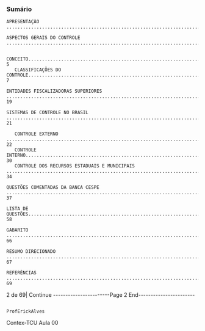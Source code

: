 ### Sumário ###
    APRESENTAÇÃO .......................................................................................................................................3

    ASPECTOS GERAIS DO CONTROLE ............................................................................................................5

       CONCEITO............................................................................................................................................................. 5
       CLASSIFICAÇÕES DO CONTROLE................................................................................................................................ 7

    ENTIDADES FISCALIZADORAS SUPERIORES ........................................................................................... 19

    SISTEMAS DE CONTROLE NO BRASIL ..................................................................................................... 21

       CONTROLE EXTERNO ............................................................................................................................................ 22
       CONTROLE INTERNO............................................................................................................................................. 30
       CONTROLE DOS RECURSOS ESTADUAIS E MUNICIPAIS ................................................................................................. 34

    QUESTÕES COMENTADAS DA BANCA CESPE .......................................................................................... 37

    LISTA DE QUESTÕES............................................................................................................................... 58

    GABARITO ............................................................................................................................................. 66

    RESUMO DIRECIONADO ......................................................................................................................... 67

    REFERÊNCIAS ........................................................................................................................................ 69




2 de 69| Continue
-----------------------Page 2 End-----------------------

                                                                                                ProfErickAlves
 Contex-TCU                                                                          Aula 00